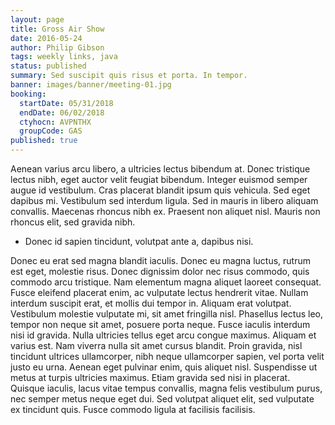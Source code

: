 ```yaml
---
layout: page
title: Gross Air Show
date: 2016-05-24
author: Philip Gibson
tags: weekly links, java
status: published
summary: Sed suscipit quis risus et porta. In tempor.
banner: images/banner/meeting-01.jpg
booking:
  startDate: 05/31/2018
  endDate: 06/02/2018
  ctyhocn: AVPNTHX
  groupCode: GAS
published: true
---
```

Aenean varius arcu libero, a ultricies lectus bibendum at. Donec tristique lectus nibh, eget auctor velit feugiat bibendum. Integer euismod semper augue id vestibulum. Cras placerat blandit ipsum quis vehicula. Sed eget dapibus mi. Vestibulum sed interdum ligula. Sed in mauris in libero aliquam convallis. Maecenas rhoncus nibh ex. Praesent non aliquet nisl. Mauris non rhoncus elit, sed gravida nibh.

* Donec id sapien tincidunt, volutpat ante a, dapibus nisi.

Donec eu erat sed magna blandit iaculis. Donec eu magna luctus, rutrum est eget, molestie risus. Donec dignissim dolor nec risus commodo, quis commodo arcu tristique. Nam elementum magna aliquet laoreet consequat. Fusce eleifend placerat enim, ac vulputate lectus hendrerit vitae. Nullam interdum suscipit erat, et mollis dui tempor in. Aliquam erat volutpat.
Vestibulum molestie vulputate mi, sit amet fringilla nisl. Phasellus lectus leo, tempor non neque sit amet, posuere porta neque. Fusce iaculis interdum nisi id gravida. Nulla ultricies tellus eget arcu congue maximus. Aliquam et varius est. Nam viverra nulla sit amet cursus blandit. Proin gravida, nisl tincidunt ultrices ullamcorper, nibh neque ullamcorper sapien, vel porta velit justo eu urna. Aenean eget pulvinar enim, quis aliquet nisl. Suspendisse ut metus at turpis ultricies maximus. Etiam gravida sed nisi in placerat. Quisque iaculis, lacus vitae tempus convallis, magna felis vestibulum purus, nec semper metus neque eget dui. Sed volutpat aliquet elit, sed vulputate ex tincidunt quis. Fusce commodo ligula at facilisis facilisis.
